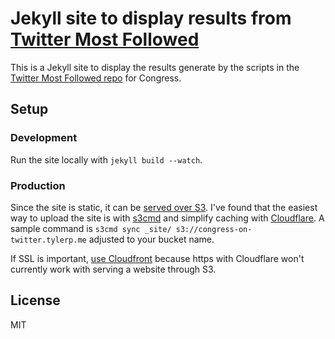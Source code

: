 # Jekyll site to display results from [Twitter Most Followed](http://github.com/tylerpearson/twitter-most-followed-scripts)

This is a Jekyll site to display the results generate by the scripts in the [Twitter Most Followed repo](http://github.com/tylerpearson/twitter-most-followed-scripts) for Congress.

## Setup

### Development

Run the site locally with `jekyll build --watch`.

### Production

Since the site is static, it can be [served over S3](http://docs.aws.amazon.com/AmazonS3/latest/dev/WebsiteHosting.html). I've found that the easiest way to upload the site is with [s3cmd](https://github.com/s3tools/s3cmd) and simplify caching with [Cloudflare](https://cloudflare.com). A sample command is `s3cmd sync _site/ s3://congress-on-twitter.tylerp.me` adjusted to your bucket name.

If SSL is important, [use Cloudfront](http://www.michaelgallego.fr/blog/2013/08/27/static-website-on-s3-cloudfront-and-route-53-the-right-way/) because https with Cloudflare won't currently work with serving a website through S3.

## License

MIT
